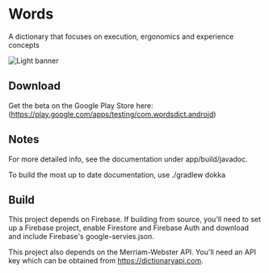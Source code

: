 # Words

A dictionary that focuses on execution, ergonomics and experience concepts

![Light banner](assets/board_light.png?raw=true "Light banner")

## Download

Get the beta on the Google Play Store here: (https://play.google.com/apps/testing/com.wordsdict.android)

## Notes

For more detailed info, see the documentation under app/build/javadoc.

To build the most up to date documentation, use ./gradlew dokka

## Build

This project depends on Firebase. If building from source, you'll need to set up a Firebase project, enable Firestore and Firebase Auth and download and include Firebase's google-servies.json.

This project also depends on the Merriam-Webster API. You'll need an API key which can be obtained from https://dictionaryapi.com.

